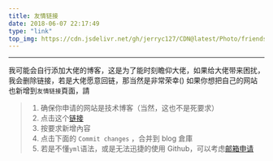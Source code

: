 ```yaml
---
title: 友情链接
date: 2018-06-07 22:17:49
type: "link"
top_img: https://cdn.jsdelivr.net/gh/jerryc127/CDN@latest/Photo/friends.jpg
---
```


***
我可能会自行添加大佬的博客，这是为了能时刻瞻仰大佬，如果给大佬带来困扰，我会删除链接，若是大佬愿意回链，那当然是非常荣幸()
如果你想把自己的网站也新增到`友情链接`頁面，請


>1. 确保你申请的网站是技术博客（当然，这也不是死要求）
>2. 点击这个[链接](https://github.com/akarachen/blog/edit/main/source/_data/link.yml)
>3. 按要求新增內容
>4. 点击下面的 `Commit changes` ，合并到 blog 倉庫
>5. 若是不懂`yml`语法，或是无法迅捷的使用 Github，可以考虑[邮箱申请](mailto://me@akr.im)

